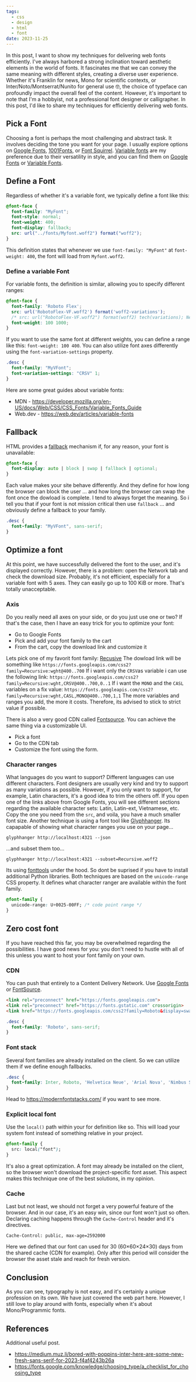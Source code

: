 ```yaml
---
tags:
  - css
  - design
  - html
  - font
date: 2023-11-25
---
```

In this post, I want to show my techniques for delivering web fonts efficiently.
I've always harbored a strong inclination toward aesthetic elements in the world of fonts. It fascinates me that we can convey the same meaning with different styles, creating a diverse user experience. Whether it's Franklin for news, Mono for scientific contexts, or Inter/Noto/Montserrat/Nunito for general use 🤓, the choice of typeface can profoundly impact the overall feel of the content. However, it's important to note that I'm a hobbyist, not a professional font designer or calligrapher.
In this post, I'd like to share my techniques for efficiently delivering web fonts.
## Pick a Font
Choosing a font is perhaps the most challenging and abstract task. It involves deciding the tone you want for your page. I usually explore options on [Google Fonts](https://fonts.google.com/), [1001Fonts](https://www.1001fonts.com/), or [Font Squirrel](https://www.fontsquirrel.com/). [Variable fonts](https://developer.mozilla.org/en-US/docs/Web/CSS/CSS_Fonts/Variable_Fonts_Guide) are my preference due to their versatility in style, and you can find them on [Google Fonts](https://fonts.google.com/variablefonts) or [Variable Fonts](https://v-fonts.com/).
## Define a Font
Regardless of whether it's a variable font, we typically define a font like this:
```css
@font-face {
  font-family: "MyFont";
  font-style: normal;
  font-weight: 400;
  font-display: fallback;
  src: url("../fonts/Myfont.woff2") format("woff2");
}
```
This definition states that whenever we use `font-family: "MyFont"` at `font-weight: 400`, the font will load from `Myfont.woff2`.
### Define a variable Font
For variable fonts, the definition is similar, allowing you to specify different ranges:
```css
@font-face {
  font-family: 'Roboto Flex';
  src: url('RobotoFlex-VF.woff2') format('woff2-variations');
  /* src: url("RobotoFlex-VF.woff2") format(woff2) tech(variations); New syntax */
  font-weight: 100 1000;
}
```
If you want to use the same font at different weights, you can define a range like this: `font-weight: 100 400`. You can also utilize font axes differently using the `font-variation-settings` property.
```css
.desc {
  font-family: "MyVFont";
  font-variation-settings: "CRSV" 1;
}
```
Here are some great guides about variable fonts:
- MDN - https://developer.mozilla.org/en-US/docs/Web/CSS/CSS_Fonts/Variable_Fonts_Guide
- Web.dev - https://web.dev/articles/variable-fonts
## Fallback
HTML provides a [fallback](https://developer.mozilla.org/en-US/docs/Web/CSS/@font-face/font-display) mechanism if, for any reason, your font is unavailable:
```css
@font-face {
  font-display: auto | block | swap | fallback | optional;
}
```
Each value makes your site behave differently. And they define for how long the browser can block the user ... and how long the browser can swap the font once the dowload is complete.
I tend to always forget the meaning. So i tell you that if your font is not mission critical then use `fallback` ... and obviously define a fallback to your family.
```css
.desc {
  font-family: "MyVFont", sans-serif;
}
```
## Optimize a font
At this point, we have successfully delivered the font to the user, and it's displayed correctly. However, there is a problem: open the Network tab and check the download size. Probably, it's not efficient, especially for a variable font with 5 axes. They can easily go up to 100 KiB or more. That's totally unacceptable.
### Axis
Do you really need all axes on your side, or do you just use one or two? If that's the case, then I have an easy trick for you to optimize your font:
- Go to Google Fonts
- Pick and add your font family to the cart
- From the cart, copy the download link and customize it

Lets pick one of my favorit font family: [Recusive](https://www.recursive.design/)
The dowload link will be something like `https://fonts.googleapis.com/css2?family=Recursive:wght@400..700` 
If i want only the `CRSV`as variable i can use the following link: `https://fonts.googleapis.com/css2?family=Recursive:wght,CRSV@400..700,0..1`
If i want the `MONO` and the `CASL` variables on a fix value: `https://fonts.googleapis.com/css2?family=Recursive:wght,CASL,MONO@400..700,1,1`
The more variables and ranges you add, the more it costs. Therefore, its advised to stick to strict value if possible.

There is also a very good CDN called [Fontsource](https://fontsource.org/). You can achieve the same thing via a customizable UI.
- Pick a font
- Go to the CDN tab
- Customize the font using the form.
### Character ranges
What languages do you want to support? Different languages can use different characters. Font designers are usually very kind and try to support as many variations as possible. However, if you only want to support, for example, Latin characters, it's a good idea to trim the others off.
If you open one of the links above from Google Fonts, you will see different sections regarding the available character sets: Latin, Latin-ext, Vietnamese, etc. Copy the one you need from the `src`, and voila, you have a much smaller font size.
Another technique is using a font tool like [Glyphhanger](https://www.zachleat.com/web/glyphhanger/). Its capapable of showing what character ranges you use on your page...
```shell
glyphhanger http://localhost:4321 --json 
```
...and subset them too...
```shell
glyphhanger http://localhost:4321 --subset=Recursive.woff2
```
Its using [fonttools](https://github.com/fonttools/fonttools) under the hood. So dont be suprised if you have to install additional Python libraries.
Both techniques are based on the `unicode-range` CSS property. It defines what character ranger are available within the font family.
```css
@font-family {
  unicode-range: U+0025-00FF; /* code point range */
}
```
## Zero cost font
If you have reached this far, you may be overwhelmed regarding the possibilities. I have good news for you: you don't need to hustle with all of this unless you want to host your font family on your own.
### CDN
You can push that entirely to a Content Delivery Network. Use [Google Fonts](https://fonts.google.com/) or [FontSource](https://fontsource.org/).
```html
<link rel="preconnect" href="https://fonts.googleapis.com">  
<link rel="preconnect" href="https://fonts.gstatic.com" crossorigin>  
<link href="https://fonts.googleapis.com/css2?family=Roboto&display=swap" rel="stylesheet">
```

```css
.desc {
  font-family: 'Roboto', sans-serif;
}
```
### Font stack
Several font families are already installed on the client. So we can utilize them if we define enough fallbacks.
```css
.desc {
  font-family: Inter, Roboto, 'Helvetica Neue', 'Arial Nova', 'Nimbus Sans', Arial, sans-serif;
}
```
Head to https://modernfontstacks.com/ if you want to see more.
### Explicit local font
Use the `local()` path within your for definition like so. This will load your system font instead of something relative in your project.
```css
@font-family {
  src: local("font");
}
```
It's also a great optimization. A font may already be installed on the client, so the browser won't download the project-specific font asset. This aspect makes this technique one of the best solutions, in my opinion.
### Cache
Last but not least, we should not forget a very powerful feature of the browser. And in our case, it's an easy win, since our font won't just so often. Declaring caching happens through the `Cache-Control` header and it's directives.
```http
Cache-Control: public, max-age=2592000
```
Here we defined that our font can used for 30 (60×60×24×30) days from the shared cache (CDN for example). Only after this period will consider the browser the asset stale and reach for fresh version.
## Conclusion
As you can see, typography is not easy, and it's certainly a unique profession on its own. We have just covered the web part here. However, I still love to play around with fonts, especially when it's about Mono/Programmic fonts.
## References
Additional useful post.
- https://medium.muz.li/bored-with-poppins-inter-here-are-some-new-fresh-sans-serif-for-2023-f4af4243b26a
- https://fonts.google.com/knowledge/choosing_type/a_checklist_for_choosing_type